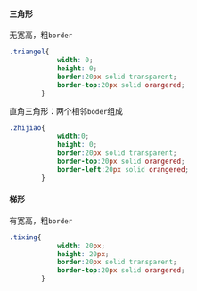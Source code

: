 #### 三角形

无宽高，粗`border`

```css
.triangel{
            width: 0;
            height: 0;
            border:20px solid transparent;
            border-top:20px solid orangered;
        }
```

直角三角形：两个相邻`boder`组成

```css
.zhijiao{
            width:0;
            height: 0;
            border:20px solid transparent;
            border-top:20px solid orangered;
            border-left:20px solid orangered;
        }
```

#### 梯形

有宽高，粗`border`

```css
.tixing{
            width: 20px;
            height: 20px;
            border:20px solid transparent;
            border-top:20px solid orangered;
        }
```

